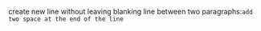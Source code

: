 create new line without leaving blanking line between two paragraphs:`add two space at the end of the line`  
